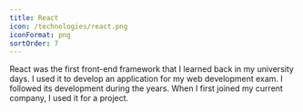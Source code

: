 ```yaml
---
title: React
icon: /technologies/react.png
iconFormat: png
sortOrder: 7
---
```


React was the first front-end framework that I learned back in my university days. I used it to develop an application for my web development exam.
I followed its development during the years. When I first joined my current company, I used it for a project.